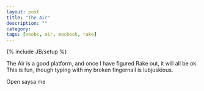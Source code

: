 ```yaml
---
layout: post
title: "The Air"
description: ""
category: 
tags: [noobs, air, macbook, rake]
---
```

{% include JB/setup %}

The Air is a good platform, and once I have figured Rake out, it will all be ok. This is fun, though typing with my broken fingernail is lubjuskious. 

Open saysa me

